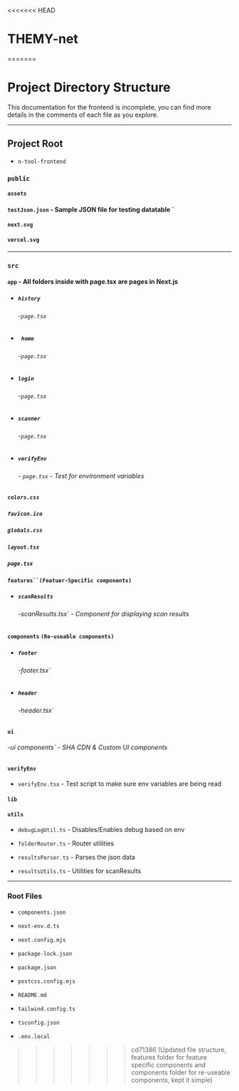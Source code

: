 <<<<<<< HEAD
# THEMY-net
=======

  

  

  

# Project Directory Structure

  

This documentation for the frontend is incomplete, you can find more details in the comments of each file as you explore.

  

---

  

## Project Root

  

  

  

-  `n-tool-frontend`

  

  

  

### `public`

  

  

  

#### `assets`

  

  

#### `testJson.json` - Sample JSON file for testing datatable `

  

  

#### `next.svg`

  

  

#### `vercel.svg`

  

  

---

  

  

### `src`

  

  

#### `app` - All folders inside with page.tsx are pages in Next.js

- ##### `history`
   ###### -`page.tsx`
  
- ##### ` home`
  ###### -`page.tsx`

- ##### `login`
  ###### -`page.tsx`

- ##### `scanner`
  ###### -`page.tsx`

- ##### `verifyEnv`
  ###### - `page.tsx` - Test for environment variables

 ##### `colors.css`

##### `favicon.ico`

##### `globals.css`

##### `layout.tsx`

##### `page.tsx`

  
#### `features``(Featuer-Specific components)`

- ##### `scanResults`
  ###### -scanResults.tsx` - Component for displaying scan results


#### `components` `(Re-useable components)`

- ##### `footer`
   ###### -footer.tsx` 
- ##### `header`
  ###### -header.tsx` 

#### `ui`
###### -ui components` - SHA CDN & Custom UI components

  

  

#### `verifyEnv`


-  `verifyEnv.tsx` - Test script to make sure env variables are being read


#### `lib`

  

#### `utils`

-  `debugLogUtil.ts` - Disables/Enables debug based on env

  

-  `folderRouter.ts` - Router utilities

  

-  `resultsParser.ts` - Parses the json data

  

-  `resultsUtils.ts` - Utilities for scanResults

  

  

---

  

  

### Root Files

  

  

  

-  `components.json`

  

  

-  `next-env.d.ts`

  

  

-  `next.config.mjs`

  

  

-  `package-lock.json`

  

  

-  `package.json`

  

  

-  `postcss.config.mjs`

  

  

-  `README.md`

  

  

-  `tailwind.config.ts`

  

  

-  `tsconfig.json`

  

  

-  `.env.local`
>>>>>>> cd71386 (Updated file structure, features folder for feature specific components and components folder for re-useable components, kept it simple)
